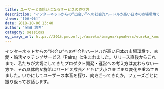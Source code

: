 ```yaml
---
title: ユーザーと両想いになるサービスの作り方
description: "インターネットからの“出会い”への社会的ハードルが高い日本の市場環境で、恋愛・婚活マッチングサービス『Pairs』は生まれました。リリース直後からこれまで、私たちが大切にしてきたプロダクト開発・運営への考え方は変わらない一方で、その具体的な施策はサービス成長とともに大小さまざまな変化を重ねてきました。いかにしてユーザーの本音を探り、向き合ってきたか。フェーズごとに振り返ってお話します。"
theme: "[06-08]"
date: 2018-10-06 13:40
author: "金田 悠希"
category: sessions
og_image_url: https://2018.pmconf.jp/assets/images/speakers/eureka_kanada.jpg
---
```

インターネットからの“出会い”への社会的ハードルが高い日本の市場環境で、恋愛・婚活マッチングサービス『Pairs』は生まれました。リリース直後からこれまで、私たちが大切にしてきたプロダクト開発・運営への考え方は変わらない一方で、その具体的な施策はサービス成長とともに大小さまざまな変化を重ねてきました。いかにしてユーザーの本音を探り、向き合ってきたか。フェーズごとに振り返ってお話します。